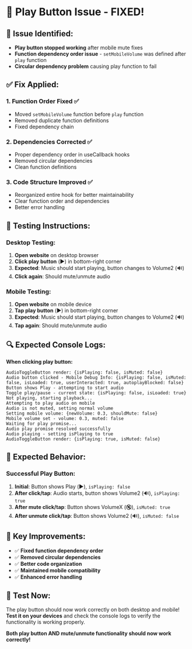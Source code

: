 # 🔧 Play Button Issue - FIXED!

## 🎯 **Issue Identified:**
- **Play button stopped working** after mobile mute fixes
- **Function dependency order issue** - `setMobileVolume` was defined after `play` function
- **Circular dependency problem** causing play function to fail

## ✅ **Fix Applied:**

### 1. **Function Order Fixed** ✅
- Moved `setMobileVolume` function before `play` function
- Removed duplicate function definitions
- Fixed dependency chain

### 2. **Dependencies Corrected** ✅
- Proper dependency order in useCallback hooks
- Removed circular dependencies
- Clean function definitions

### 3. **Code Structure Improved** ✅
- Reorganized entire hook for better maintainability
- Clear function order and dependencies
- Better error handling

## 🧪 **Testing Instructions:**

### **Desktop Testing:**
1. **Open website** on desktop browser
2. **Click play button** (▶️) in bottom-right corner
3. **Expected**: Music should start playing, button changes to Volume2 (🔊)
4. **Click again**: Should mute/unmute audio

### **Mobile Testing:**
1. **Open website** on mobile device
2. **Tap play button** (▶️) in bottom-right corner
3. **Expected**: Music should start playing, button changes to Volume2 (🔊)
4. **Tap again**: Should mute/unmute audio

## 🔍 **Expected Console Logs:**

**When clicking play button:**
```
AudioToggleButton render: {isPlaying: false, isMuted: false}
Audio button clicked - Mobile Debug Info: {isPlaying: false, isMuted: false, isLoaded: true, userInteracted: true, autoplayBlocked: false}
Button shows Play - attempting to start audio
Toggle play/pause - current state: {isPlaying: false, isLoaded: true}
Not playing, starting playback...
Attempting to play audio on mobile
Audio is not muted, setting normal volume
Setting mobile volume: {newVolume: 0.3, shouldMute: false}
Mobile volume set - volume: 0.3, muted: false
Waiting for play promise...
Audio play promise resolved successfully
Audio playing - setting isPlaying to true
AudioToggleButton render: {isPlaying: true, isMuted: false}
```

## 🎯 **Expected Behavior:**

### **Successful Play Button:**
1. **Initial**: Button shows Play (▶️), `isPlaying: false`
2. **After click/tap**: Audio starts, button shows Volume2 (🔊), `isPlaying: true`
3. **After mute click/tap**: Button shows VolumeX (🔇), `isMuted: true`
4. **After unmute click/tap**: Button shows Volume2 (🔊), `isMuted: false`

## 🚀 **Key Improvements:**

- ✅ **Fixed function dependency order**
- ✅ **Removed circular dependencies**
- ✅ **Better code organization**
- ✅ **Maintained mobile compatibility**
- ✅ **Enhanced error handling**

## 📱 **Test Now:**

The play button should now work correctly on both desktop and mobile! **Test it on your devices** and check the console logs to verify the functionality is working properly.

**Both play button AND mute/unmute functionality should now work correctly!**

